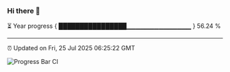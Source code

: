 ### Hi there 👋

⏳ Year progress { ████████████████▁▁▁▁▁▁▁▁▁▁▁▁▁▁ } 56.24 %

---

⏰ Updated on Fri, 25 Jul 2025 06:25:22 GMT

![Progress Bar CI](https://github.com/liununu/liununu/workflows/Progress%20Bar%20CI/badge.svg)
